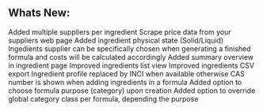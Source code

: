 Whats New:
----------------------
Added multiple suppliers per ingredient
Scrape price data from your suppliers web page
Added ingredient physical state (Solid/Liquid)
Ingedients supplier can be specifically chosen when generating a finished formula and costs will be calculated accordingly
Added summary overview in ingredient page
Improved ingredients list view
Improved ingredients CSV export
Ingredient profile replaced by INCI when available otherwise CAS number is shown when adding ingredients in a formula
Added option to choose formula purpose (category) upon creation
Added option to override global category class per formula, depending the purpose


